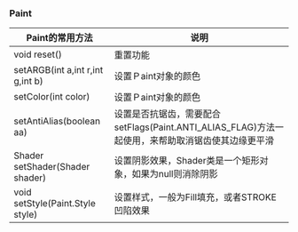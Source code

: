 ### Paint

|Paint的常用方法|说明|
|------|------|
|void reset()|重置功能|
|setARGB(int a,int r,int g,int b)|设置Ｐaint对象的颜色|
|setColor(int color)|设置Ｐaint对象的颜色|
|setAntiAlias(boolean aa)|设置是否抗锯齿，需要配合setFlags(Paint.ANTI_ALIAS_FLAG)方法一起使用，来帮助取消锯齿使其边缘更平滑|
|Shader setShader(Shader shader)|设置阴影效果，Shader类是一个矩形对象，如果为null则消除阴影|
|void setStyle(Paint.Style style)|设置样式，一般为Fill填充，或者STROKE凹陷效果|
